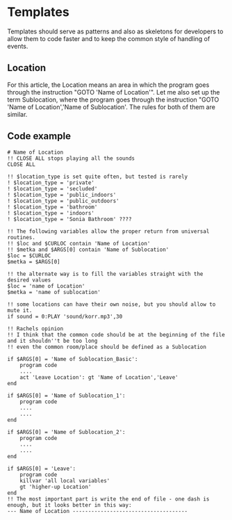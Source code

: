 # Templates  
Templates should serve as patterns and also as skeletons for developers to allow them to code faster and to keep the common style of handling of events.

## Location  
For this article, the Location means an area in which the program goes through the instruction "GOTO 'Name of Location'". Let me also set up the term Sublocation, where the program goes through the instruction "GOTO 'Name of Location','Name of Sublocation'. The rules for both of them are similar.

## Code example  
```
# Name of Location
!! CLOSE ALL stops playing all the sounds
CLOSE ALL

!! $location_type is set quite often, but tested is rarely
! $location_type = 'private'
! $location_type = 'secluded'
! $location_type = 'public_indoors'
! $location_type = 'public_outdoors'
! $location_type = 'bathroom'
! $location_type = 'indoors'
! $location_type = 'Sonia Bathroom' ????

!! The following variables allow the proper return from universal routines.
!! $loc and $CURLOC contain 'Name of Location'
!! $metka and $ARGS[0] contain 'Name of Sublocation'
$loc = $CURLOC
$metka = $ARGS[0]

!! the alternate way is to fill the variables straight with the desired values
$loc = 'name of Location'
$metka = 'name of sublocation'

!! some locations can have their own noise, but you should allow to mute it.
if sound = 0:PLAY 'sound/korr.mp3',30

!! Rachels opinion
!! I think that the common code should be at the beginning of the file and it shouldn''t be too long
!! even the common room/place should be defined as a Sublocation

if $ARGS[0] = 'Name of Sublocation_Basic':
    program code
    ....
    act 'Leave Location': gt 'Name of Location','Leave'
end

if $ARGS[0] = 'Name of Sublocation_1':
    program code
    ....
    ....
end

if $ARGS[0] = 'Name of Sublocation_2':
    program code
    ....
    ....
end

if $ARGS[0] = 'Leave':
    program code
    killvar 'all local variables'
    gt 'higher-up Location'
end
!! The most important part is write the end of file - one dash is enough, but it looks better in this way:
--- Name of Location -------------------------------------

